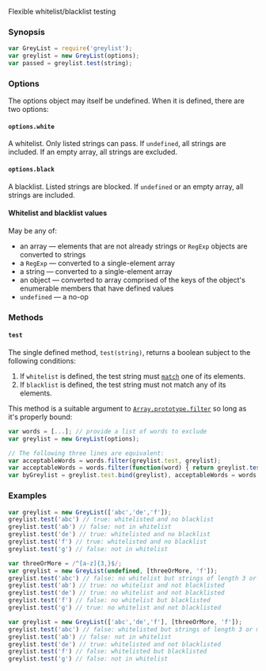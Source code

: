 Flexible whitelist/blacklist testing

### Synopsis

```js
var GreyList = require('greylist');
var greylist = new GreyList(options);
var passed = greylist.test(string);
```

### Options

The options object may itself be undefined. When it is defined, there are two options:

#### `options.white`
A whitelist. Only listed strings can pass. If `undefined`, all strings are included. If an empty array, all strings are excluded.

#### `options.black`
A blacklist. Listed strings are blocked. If `undefined` or an empty array, all strings are included.

#### Whitelist and blacklist values
May be any of:
* an array — elements that are not already strings or `RegExp` objects are converted to strings
* a `RegExp` — converted to a single-element array
* a string — converted to a single-element array
* an object — converted to array comprised of the keys of the object's enumerable members that have defined values
* `undefined` — a no-op

### Methods

#### `test`
The single defined method, `test(string)`, returns a boolean subject to the following conditions:
1. If `whitelist` is defined, the test string must [`match`](https://developer.mozilla.org/docs/Web/JavaScript/Reference/Global_Objects/String/match) one of its elements.
2. If `blacklist` is defined, the test string must not match any of its elements.

This method is a suitable argument to [`Array.prototype.filter`](https://developer.mozilla.org/docs/Web/JavaScript/Reference/Global_Objects/Array/filter) so long as it's properly bound:
```js
var words = [...]; // provide a list of words to exclude
var greylist = new GreyList(options);

// The following three lines are equivalent:
var acceptableWords = words.filter(greylist.test, greylist);
var acceptableWords = words.filter(function(word) { return greylist.test(word); });
var byGreylist = greylist.test.bind(greylist), acceptableWords = words.filter(byGreylist);
```

### Examples

```js
var greylist = new GreyList(['abc','de','f']);
greylist.test('abc') // true: whitelisted and no blacklist
greylist.test('ab') // false: not in whitelist
greylist.test('de') // true: whitelisted and no blacklist
greylist.test('f') // true: whitelisted and no blacklist
greylist.test('g') // false: not in whitelist

var threeOrMore = /^[a-z]{3,}$/;
var greylist = new GreyList(undefined, [threeOrMore, 'f']);
greylist.test('abc') // false: no whitelist but strings of length 3 or more are blacklisted
greylist.test('ab') // true: no whitelist and not blacklisted
greylist.test('de') // true: no whitelist and not blacklisted
greylist.test('f') // false: no whitelist but blacklisted
greylist.test('g') // true: no whitelist and not blacklisted

var greylist = new GreyList(['abc','de','f'], [threeOrMore, 'f']);
greylist.test('abc') // false: whitelisted but strings of length 3 or more are blacklisted
greylist.test('ab') // false: not in whitelist
greylist.test('de') // true: whitelisted and not blacklisted
greylist.test('f') // false: whitelisted but blacklisted
greylist.test('g') // false: not in whitelist
```